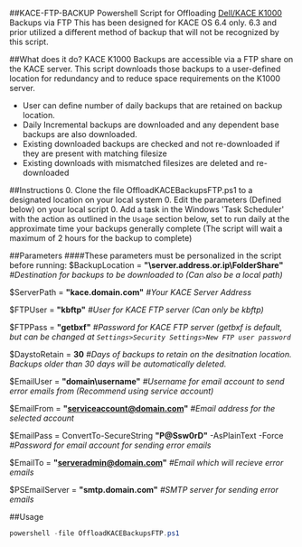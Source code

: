 ##KACE-FTP-BACKUP
Powershell Script for Offloading [Dell/KACE K1000](http://software.dell.com/products/kace-k1000-systems-management-appliance/ "KACE K1000 Product Page") Backups via FTP
This has been designed for KACE OS 6.4 only. 6.3 and prior utilized a different method of backup that will not be recognized by this script.

##What does it do?
KACE K1000 Backups are accessible via a FTP share on the KACE server. This script downloads those backups to a user-defined location for redundancy and to reduce space requirements on the K1000 server.
* User can define number of daily backups that are retained on backup location.
* Daily Incremental backups are downloaded and any dependent base backups are also downloaded.
* Existing downloaded backups are checked and not re-downloaded if they are present with matching filesize
* Existing downloads with mismatched filesizes are deleted and re-downloaded

##Instructions
0. Clone the file OffloadKACEBackupsFTP.ps1 to a designated location on your local system
0. Edit the parameters (Defined below) on your local script
0. Add a task in the Windows 'Task Scheduler' with the action as outlined in the `Usage` section below, set to run daily at the approximate time your backups generally complete (The script will wait a maximum of 2 hours for the backup to complete)


##Parameters
####These parameters must be personalized in the script before running:
$BackupLocation = **"\\server.address.or.ip\FolderShare\"** *#Destination for backups to be downloaded to (Can also be a local path)*

$ServerPath = **"kace.domain.com"** *#Your KACE Server Address*

$FTPUser = **"kbftp"** *#User for KACE FTP server (Can only be kbftp)*

$FTPPass = **"getbxf"** *#Password for KACE FTP server (getbxf is default, but can be changed at `Settings>Security Settings>New FTP user password`*

$DaystoRetain = **30** *#Days of backups to retain on the desitnation location. Backups older than 30 days will be automatically deleted.*


$EmailUser = **"domain\username"** *#Username for email account to send error emails from (Recommend using service account)*

$EmailFrom = **"serviceaccount@domain.com"** *#Email address for the selected account*

$EmailPass = ConvertTo-SecureString **"P@Ssw0rD"** -AsPlainText -Force *#Password for email account for sending error emails*

$EmailTo = **"serveradmin@domain.com"** *#Email which will recieve error emails*

$PSEmailServer = **"smtp.domain.com"** *#SMTP server for sending error emails*

##Usage
```powershell
powershell -file OffloadKACEBackupsFTP.ps1
```

